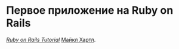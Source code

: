 # Первое приложение на Ruby on Rails


[*Ruby on Rails Tutorial*](http://railstutorial.org/)
 [Майкл Хартл](http://michaelhartl.com/).
